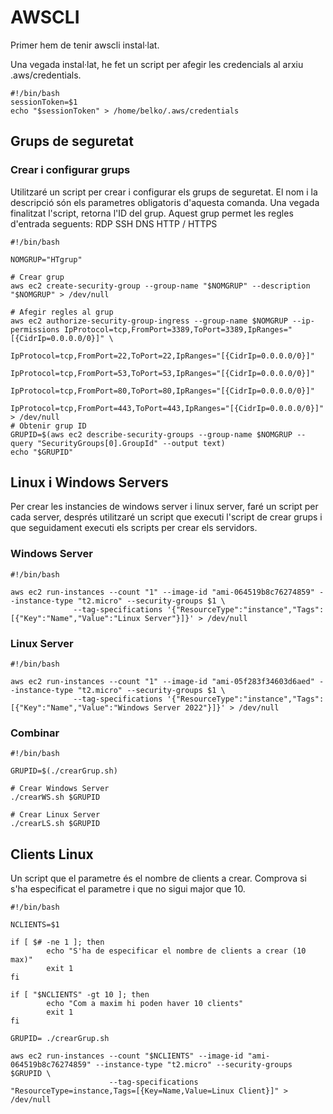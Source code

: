 # AWSCLI
Primer hem de tenir awscli instal·lat.

Una vegada instal·lat, he fet un script per afegir les credencials al arxiu .aws/credentials.
```
#!/bin/bash
sessionToken=$1
echo "$sessionToken" > /home/belko/.aws/credentials
```
## Grups de seguretat
### Crear i configurar grups
Utilitzaré un script per crear i configurar els grups de seguretat. El nom i la descripció són els parametres obligatoris d'aquesta comanda. Una vegada finalitzat l'script, retorna l'ID del grup.
Aquest grup permet les regles d'entrada seguents:
RDP
SSH
DNS
HTTP / HTTPS
```
#!/bin/bash

NOMGRUP="HTgrup"

# Crear grup
aws ec2 create-security-group --group-name "$NOMGRUP" --description "$NOMGRUP" > /dev/null

# Afegir regles al grup
aws ec2 authorize-security-group-ingress --group-name $NOMGRUP --ip-permissions IpProtocol=tcp,FromPort=3389,ToPort=3389,IpRanges="[{CidrIp=0.0.0.0/0}]" \
                                                                                IpProtocol=tcp,FromPort=22,ToPort=22,IpRanges="[{CidrIp=0.0.0.0/0}]"  
                                                                                IpProtocol=tcp,FromPort=53,ToPort=53,IpRanges="[{CidrIp=0.0.0.0/0}]"
                                                                                IpProtocol=tcp,FromPort=80,ToPort=80,IpRanges="[{CidrIp=0.0.0.0/0}]"
                                                                                IpProtocol=tcp,FromPort=443,ToPort=443,IpRanges="[{CidrIp=0.0.0.0/0}]" > /dev/null
# Obtenir grup ID
GRUPID=$(aws ec2 describe-security-groups --group-name $NOMGRUP --query "SecurityGroups[0].GroupId" --output text)
echo "$GRUPID"

```
## Linux i Windows Servers
Per crear les instancies de windows server i linux server, faré un script per cada server, després utilitzaré un script que executi l'script de crear grups i que seguidament executi els scripts per crear els servidors.
### Windows Server
```
#!/bin/bash

aws ec2 run-instances --count "1" --image-id "ami-064519b8c76274859" --instance-type "t2.micro" --security-groups $1 \
		      --tag-specifications '{"ResourceType":"instance","Tags":[{"Key":"Name","Value":"Linux Server"}]}' > /dev/null
```
### Linux Server
```
#!/bin/bash

aws ec2 run-instances --count "1" --image-id "ami-05f283f34603d6aed" --instance-type "t2.micro" --security-groups $1 \
		      --tag-specifications '{"ResourceType":"instance","Tags":[{"Key":"Name","Value":"Windows Server 2022"}]}' > /dev/null
```
### Combinar
```
#!/bin/bash

GRUPID=$(./crearGrup.sh)

# Crear Windows Server
./crearWS.sh $GRUPID

# Crear Linux Server
./crearLS.sh $GRUPID
```
## Clients Linux
Un script que el parametre és el nombre de clients a crear. Comprova si s'ha especificat el parametre i que no sigui major que 10.
```
#!/bin/bash

NCLIENTS=$1

if [ $# -ne 1 ]; then
        echo "S'ha de especificar el nombre de clients a crear (10 max)"
        exit 1
fi

if [ "$NCLIENTS" -gt 10 ]; then
        echo "Com a maxim hi poden haver 10 clients"
        exit 1
fi

GRUPID= ./crearGrup.sh

aws ec2 run-instances --count "$NCLIENTS" --image-id "ami-064519b8c76274859" --instance-type "t2.micro" --security-groups $GRUPID \
                      --tag-specifications "ResourceType=instance,Tags=[{Key=Name,Value=Linux Client}]" > /dev/null
```
